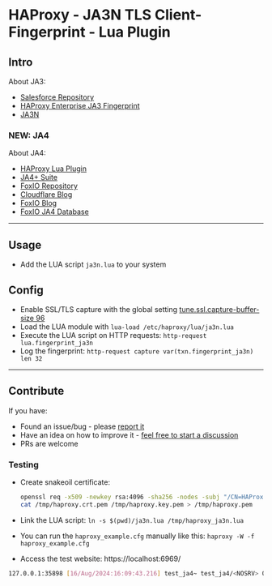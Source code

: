 # HAProxy - JA3N TLS Client-Fingerprint - Lua Plugin

## Intro

About JA3:
* [Salesforce Repository](https://github.com/salesforce/ja3)
* [HAProxy Enterprise JA3 Fingerprint](https://customer-docs.haproxy.com/bot-management/client-fingerprinting/tls-fingerprint/)
* [JA3N](https://tlsfingerprint.io/norm_fp)

### NEW: JA4

About JA4:

* [HAProxy Lua Plugin](https://github.com/O-X-L/haproxy-ja4)
* [JA4+ Suite](https://github.com/FoxIO-LLC/ja4/blob/main/technical_details/README.md)
* [FoxIO Repository](https://github.com/FoxIO-LLC/ja4)
* [Cloudflare Blog](https://blog.cloudflare.com/ja4-signals)
* [FoxIO Blog](https://blog.foxio.io/ja4%2B-network-fingerprinting)
* [FoxIO JA4 Database](https://ja4db.com/)

----

## Usage

* Add the LUA script `ja3n.lua` to your system

## Config

* Enable SSL/TLS capture with the global setting [tune.ssl.capture-buffer-size 96](https://www.haproxy.com/documentation/haproxy-configuration-manual/latest/#tune.ssl.capture-buffer-size)
* Load the LUA module with `lua-load /etc/haproxy/lua/ja3n.lua`
* Execute the LUA script on HTTP requests: `http-request lua.fingerprint_ja3n`
* Log the fingerprint: `http-request capture var(txn.fingerprint_ja3n) len 32`

----

## Contribute

If you have:

* Found an issue/bug - please [report it](https://github.com/O-X-L/haproxy-ja3n/issues/new)
* Have an idea on how to improve it - [feel free to start a discussion](https://github.com/O-X-L/haproxy-ja3n/discussions/new/choose)
* PRs are welcome

### Testing

* Create snakeoil certificate:

  ```bash
  openssl req -x509 -newkey rsa:4096 -sha256 -nodes -subj "/CN=HAProxy JA3N Test" -addext "subjectAltName = DNS:localhost,IP:127.0.0.1" -keyout /tmp/haproxy.key.pem -out /tmp/haproxy.crt.pem -days 30
  cat /tmp/haproxy.crt.pem /tmp/haproxy.key.pem > /tmp/haproxy.pem
  ```

* Link the LUA script: `ln -s $(pwd)/ja3n.lua /tmp/haproxy_ja3n.lua`
* You can run the `haproxy_example.cfg` manually like this: `haproxy -W -f haproxy_example.cfg`
* Access the test website: https://localhost:6969/


```bash
127.0.0.1:35898 [16/Aug/2024:16:09:43.216] test_ja4~ test_ja4/<NOSRV> 0/-1/-1/-1/0 200 49 - - PR-- 1/1/0/0/0 0/0 {771,4865-4867-4866-49195-49199-52393-52392-49196-49200-49162-49161-49171-49172-156-157-47-53,0-10-11-13-16-23-28-34-35-43-45-5-51-65037-65281,29-23-24-25-256-257,0|6de49ac34a6c56203da4665ceffb91c3} "GET https://localhost:6969/ HTTP/2.0"
```
